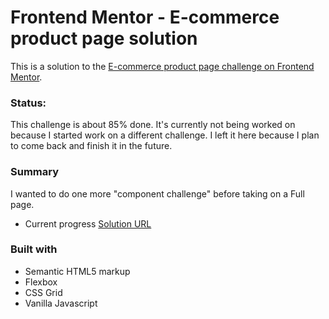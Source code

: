 # Frontend Mentor - E-commerce product page solution

This is a solution to the [E-commerce product page challenge on Frontend Mentor](https://www.frontendmentor.io/challenges/ecommerce-product-page-UPsZ9MJp6). 

### Status:
This challenge is about 85% done. It's currently not being worked on because I started work on a different challenge. I left it here because I plan to come back and finish it in the future.

###  Summary
I wanted to do one more "component challenge" before taking on a Full page.

- Current progress [Solution URL](https://simon-perse.github.io/ecommerce-product-page/#)

### Built with
- Semantic HTML5 markup
- Flexbox
- CSS Grid
- Vanilla Javascript
